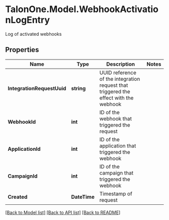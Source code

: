# TalonOne.Model.WebhookActivationLogEntry
Log of activated webhooks
## Properties

Name | Type | Description | Notes
------------ | ------------- | ------------- | -------------
**IntegrationRequestUuid** | **string** | UUID reference of the integration request that triggered the effect with the webhook | 
**WebhookId** | **int** | ID of the webhook that triggered the request | 
**ApplicationId** | **int** | ID of the application that triggered the webhook | 
**CampaignId** | **int** | ID of the campaign that triggered the webhook | 
**Created** | **DateTime** | Timestamp of request | 

[[Back to Model list]](../README.md#documentation-for-models) [[Back to API list]](../README.md#documentation-for-api-endpoints) [[Back to README]](../README.md)

